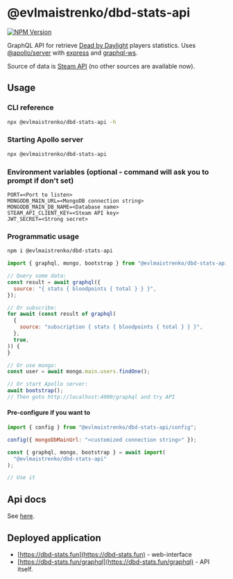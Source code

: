 # @evlmaistrenko/dbd-stats-api

[![NPM Version](https://img.shields.io/npm/v/%40evlmaistrenko%2Fdbd-stats-api)](https://www.npmjs.com/package/@evlmaistrenko/dbd-stats-api)

GraphQL API for retrieve [Dead by Daylight](https://deadbydaylight.com/) players statistics. Uses [@apollo/server](https://www.npmjs.com/package/@apollo/server) with [express](https://www.npmjs.com/package/express) and [graphql-ws](https://www.npmjs.com/package/graphql-ws).

Source of data is [Steam API](https://steamcommunity.com/dev) (no other sources are available now).

## Usage

### CLI reference

```bash
npx @evlmaistrenko/dbd-stats-api -h
```

### Starting Apollo server

```bash
npx @evlmaistrenko/dbd-stats-api
```

### Environment variables (optional - command will ask you to prompt if don't set)

```
PORT=<Port to listen>
MONGODB_MAIN_URL=<MongoDB connection string>
MONGODB_MAIN_DB_NAME=<Database name>
STEAM_API_CLIENT_KEY=<Steam API key>
JWT_SECRET=<Strong secret>
```

### Programmatic usage

```bash
npm i @evlmaistrenko/dbd-stats-api
```

```javascript
import { graphql, mongo, bootstrap } from "@evlmaistrenko/dbd-stats-api";

// Query some data:
const result = await graphql({
  source: "{ stats { bloodpoints { total } } }",
});

// Or subscribe:
for await (const result of graphql(
  {
    source: "subscription { stats { bloodpoints { total } } }",
  },
  true,
)) {
}

// Or use mongo:
const user = await mongo.main.users.findOne();

// Or start Apollo server:
await bootstrap();
// Then goto http://localhost:4000/graphql and try API
```

#### Pre-configure if you want to

```javascript
import { config } from "@evlmaistrenko/dbd-stats-api/config";

config({ mongoDbMainUrl: "<customized connection string>" });

const { graphql, mongo, bootstrap } = await import(
  "@evlmaistrenko/dbd-stats-api"
);

// Use it
```

## Api docs

See [here](./docs/README.md).

## Deployed application

- [https://dbd-stats.fun](https://dbd-stats.fun) - web-interface
- [https://dbd-stats.fun/graphql](https://dbd-stats.fun/graphql) - API itself.
